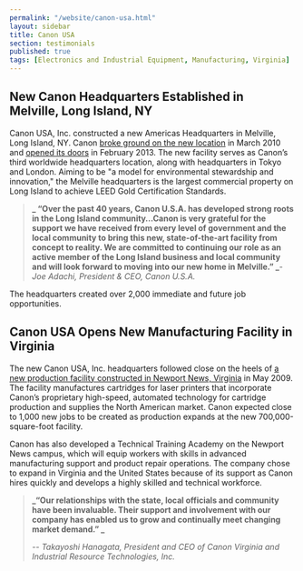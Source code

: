 ```yaml
---
permalink: "/website/canon-usa.html"
layout: sidebar
title: Canon USA
section: testimonials
published: true
tags: [Electronics and Industrial Equipment, Manufacturing, Virginia]
---
```



## New Canon Headquarters Established in Melville, Long Island, NY

Canon USA, Inc. constructed a new Americas Headquarters in Melville, Long Island, NY. Canon [broke ground on the new location](http://www.usa.canon.com/cusa/about_canon/newsroom/press_releases?pageKeyCode=pressreldetail&amp;docId=0901e0248015d53d) in March 2010 and [opened its doors](http://www.usa.canon.com/cusa/about_canon/standard_display/newamericashq) in February 2013. The new facility serves as Canon’s third worldwide headquarters location, along with headquarters in Tokyo and London. Aiming to be "<span>a model for environmental stewardship and innovation," the Melville headquarters is</span>&nbsp;<span>the largest commercial property on Long Island to achieve&nbsp;LEED Gold Certification Standards.</span>

> **_&nbsp;“Over the past 40 years, Canon U.S.A. has developed strong roots in the Long Island community…Canon is very grateful for the support we have received from every level of government and the local community to bring this new, state-of-the-art facility from concept to reality. We are committed to continuing our role as an active member of the Long Island business and local community and will look forward to moving into our new home in Melville.”
> _**_-Joe Adachi, President &amp; CEO, Canon U.S.A._

The headquarters created over 2,000 immediate and future job opportunities.&nbsp;


## Canon USA Opens&nbsp;New Manufacturing&nbsp;Facility in Virginia

The new Canon USA, Inc. headquarters followed close on the heels of [a new production facility constructed in Newport News, Virginia](http://www.cvi.canon.com/About_Us/aboutUsLandingPage.shtml) in May 2009. The facility manufactures cartridges for laser printers that incorporate Canon’s proprietary high-speed, automated technology for cartridge production and supplies the North American market. Canon expected close to 1,000 new jobs to be created as production expands at the new 700,000-square-foot facility.

Canon has also developed a Technical Training Academy on the Newport News campus, which will equip workers with skills in advanced manufacturing support and product repair operations. The company chose to expand in Virginia and the United States because of its support as Canon hires quickly and develops a highly skilled and technical workforce. 

> **_“Our relationships with the state, local officials and community have been invaluable. Their support and involvement with our company has enabled us to grow and continually meet changing market demand.” _**
> 
> _-- Takayoshi Hanagata, President and CEO of Canon Virginia and Industrial Resource Technologies, Inc._ 
   